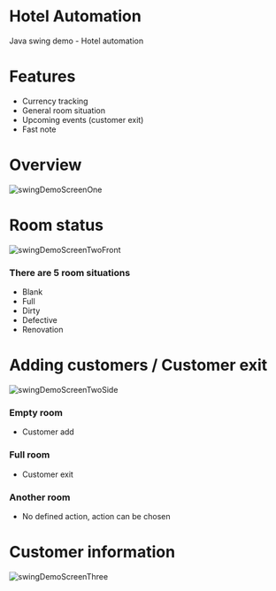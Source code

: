 # Hotel Automation
Java swing demo - Hotel automation
# Features
* Currency tracking
* General room situation
* Upcoming events (customer exit)
* Fast note
# Overview
![swingDemoScreenOne](https://user-images.githubusercontent.com/63965272/117370367-f57c6b80-aece-11eb-902f-e73fa25ed2d3.png)
# Room status
![swingDemoScreenTwoFront](https://user-images.githubusercontent.com/63965272/117370487-20ff5600-aecf-11eb-99ac-bd2f3bd545f6.png)
### There are 5 room situations
* Blank
* Full
* Dirty
* Defective
* Renovation
# Adding customers / Customer exit
![swingDemoScreenTwoSide](https://user-images.githubusercontent.com/63965272/117370504-26f53700-aecf-11eb-8188-60160a41015a.png)
### Empty room
* Customer add
### Full room
* Customer exit
### Another room
* No defined action, action can be chosen
# Customer information
![swingDemoScreenThree](https://user-images.githubusercontent.com/63965272/117370509-29579100-aecf-11eb-833f-6c43dc7cc0d7.png)
